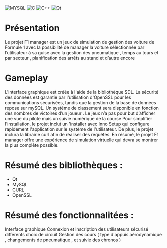 ![MYSQL](https://img.shields.io/badge/MySQL-005C84?style=for-the-badge&logo=mysql&logoColor=white) ![C](https://img.shields.io/badge/C-00599C?style=for-the-badge&logo=c&logoColor=white)  ![C++](https://img.shields.io/badge/c++-%2300599C.svg?style=for-the-badge&logo=c%2B%2B&logoColor=white)
 ![Qt](https://img.shields.io/badge/Qt-%23217346.svg?style=for-the-badge&logo=Qt&logoColor=white)


# Présentation
Le projet F1 manager est un jeux de simulation de gestion des voiture de Formule 1 avec la possibilité de manager la voiture sélectionnée par l’utilisateur à sa guise avec la gestion des pneumatique , temps au tours et par secteur , planification des arrêts au stand et d’autre encore

# Gameplay
L'interface graphique est créée à l'aide de la bibliothèque SDL. La sécurité des données est garantie par l'utilisation d'OpenSSL pour les communications sécurisées, tandis que la gestion de la base de données repose sur mySQL. Un système de classement sera disponible en fonction des nombres de victoires d’un joueur . Le jeux n’a pas pour but d’afficher une vue du pilote mais un suivie numérique de la course 
Pour simplifier l'installation, le projet inclut un 'installer avec Inno Setup qui configure rapidement l'application sur le système de l'utilisateur. De plus, le projet inclura la librairie curl afin de réaliser des requêtes. En résumé, le projet F1 manager offre une expérience de simulation virtuelle qui devra se montrer la plus complète possible.

# Résumé des bibliothèques : 
- Qt
- MySQL
- CURL
- OpenSSL

# Résumé des fonctionnalitées : 
Interface graphique
Connexion et inscription des utilisateurs sécurisé
différents choix de circuit
Gestion des cours ( type d'appuis aérodynamique , changements de pneumatique , et suivie des chronos ) 
